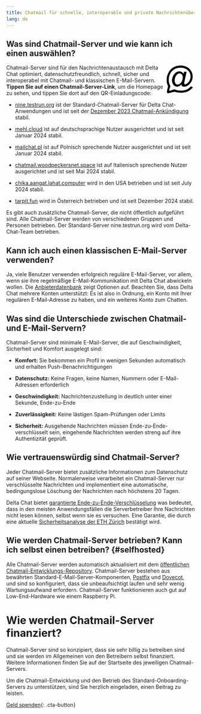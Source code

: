 ```yaml
---
title: Chatmail für schnelle, interoperable und private Nachrichtenübermittlung
lang: de
---
```



## Was sind Chatmail-Server und wie kann ich einen auswählen?

<img alt="Chatmail logo" src="../assets/logos/chatmail.svg" width="80" style="float:right;" />

Chatmail-Server sind für den Nachrichtenaustausch mit Delta Chat optimiert,   datenschutzfreundlich, schnell, sicher und interoperabel mit Chatmail- und klassischen E-Mail-Servern. 
**Tippen Sie auf einen Chatmail-Server-Link**, um die Homepage zu sehen, und tippen Sie dort auf den QR-Einladungscode: 

- [nine.testrun.org](https://nine.testrun.org) ist der Standard-Chatmail-Server
für Delta Chat-Anwendungen und ist seit der [Dezember 2023 Chatmail-Ankündigung](https://delta.chat/en/2023-12-13-chatmail) stabil.

- [mehl.cloud](https://mehl.cloud) ist auf deutschsprachige Nutzer ausgerichtet und ist seit Januar 2024 stabil.

- [mailchat.pl](https://mailchat.pl) ist auf Polnisch sprechende Nutzer ausgerichtet und ist seit Januar 2024 stabil.

- [chatmail.woodpeckersnet.space](https://chatmail.woodpeckersnest.space/)
  ist auf Italienisch sprechende Nutzer ausgerichtet und ist seit Mai 2024 stabil.

- [chika.aangat.lahat.computer](https://chika.aangat.lahat.computer/)
  wird in den USA betrieben und ist seit July 2024 stabil.

- [tarpit.fun](https://tarpit.fun)
  wird in Österreich betrieben und ist seit Dezember 2024 stabil.

Es gibt auch zusätzliche Chatmail-Server, die nicht öffentlich aufgeführt sind. 
Alle Chatmail-Server werden von verschiedenen Gruppen und Personen betrieben. 
Der Standard-Server nine.testrun.org wird vom Delta-Chat-Team betrieben. 


## Kann ich auch einen klassischen E-Mail-Server verwenden?

Ja, viele Benutzer verwenden erfolgreich reguläre E-Mail-Server, vor allem, wenn sie ihre regelmäßige E-Mail-Kommunikation mit Delta Chat abwickeln wollen.
Die [Anbieterdatenbank](https://providers.delta.chat) zeigt Optionen auf.
Beachten Sie, dass Delta Chat mehrere Konten unterstützt:
Es ist also in Ordnung, ein Konto mit Ihrer regulären E-Mail-Adresse zu haben, und ein weiteres Konto zum Chatten.


## Was sind die Unterschiede zwischen Chatmail- und E-Mail-Servern?

Chatmail-Server sind minimale E-Mail-Server, die auf Geschwindigkeit, Sicherheit und Komfort ausgelegt sind:

- **Komfort:** Sie bekommen ein Profil in wenigen Sekunden automatisch und erhalten Push-Benachrichtigungen

- **Datenschutz:** Keine Fragen, keine Namen, Nummern oder E-Mail-Adressen erforderlich

- **Geschwindigkeit:** Nachrichtenzustellung in deutlich unter einer Sekunde, Ende-zu-Ende

- **Zuverlässigkeit:** Keine lästigen Spam-Prüfungen oder Limits

- **Sicherheit:** Ausgehende Nachrichten müssen Ende-zu-Ende-verschlüsselt sein, eingehende Nachrichten werden streng auf ihre Authentizität geprüft.


## Wie vertrauenswürdig sind Chatmail-Server?

Jeder Chatmail-Server bietet zusätzliche Informationen zum Datenschutz auf seiner Webseite.
Normalerweise verarbeitet ein Chatmail-Server nur verschlüsselte Nachrichten und
implementiert eine automatische, bedingungslose Löschung der Nachrichten nach höchstens 20 Tagen.

Delta Chat bietet [garantierte Ende-zu-Ende-Verschlüsselung](https://delta.chat/en/2023-11-23-jumbo-42)
was bedeutet, dass in den meisten Anwendungsfällen die Serverbetreiber Ihre Nachrichten nicht lesen können, selbst wenn sie es versuchen.
Eine Garantie, die durch eine aktuelle [Sicherheitsanalyse der ETH Zürich](https://delta.chat/en/2024-03-25-crypto-analysis-securejoin) bestätigt wird.


## Wie werden Chatmail-Server betrieben? Kann ich selbst einen betreiben? {#selfhosted}

Alle Chatmail-Server werden automatisch aktualisiert mit dem [öffentlichen Chatmail-Entwicklungs-Repository](https://github.com/deltachat/chatmail).
Chatmail-Server bestehen aus bewährten Standard-E-Mail-Server-Komponenten, [Postfix](https://postfix.org) und [Dovecot](https://dovecot.org), und sind so konfiguriert, dass sie unbeaufsichtigt laufen und sehr wenig Wartungsaufwand erfordern. Chatmail-Server funktionieren auch gut auf Low-End-Hardware wie einem Raspberry Pi.


# Wie werden Chatmail-Server finanziert?

Chatmail-Server sind so konzipiert, dass sie sehr billig zu betreiben sind und sie werden im Allgemeinen von den Betreibern selbst finanziert. Weitere Informationen finden Sie auf der Startseite des jeweiligen Chatmail-Servers.

Um die Chatmail-Entwicklung und den Betrieb des Standard-Onboarding-Servers zu unterstützen, sind Sie herzlich eingeladen, einen Beitrag zu leisten.

[Geld spenden](donate){: .cta-button}
